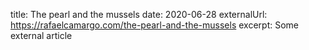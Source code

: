 title: The pearl and the mussels
date: 2020-06-28
externalUrl: https://rafaelcamargo.com/the-pearl-and-the-mussels
excerpt: Some external article
